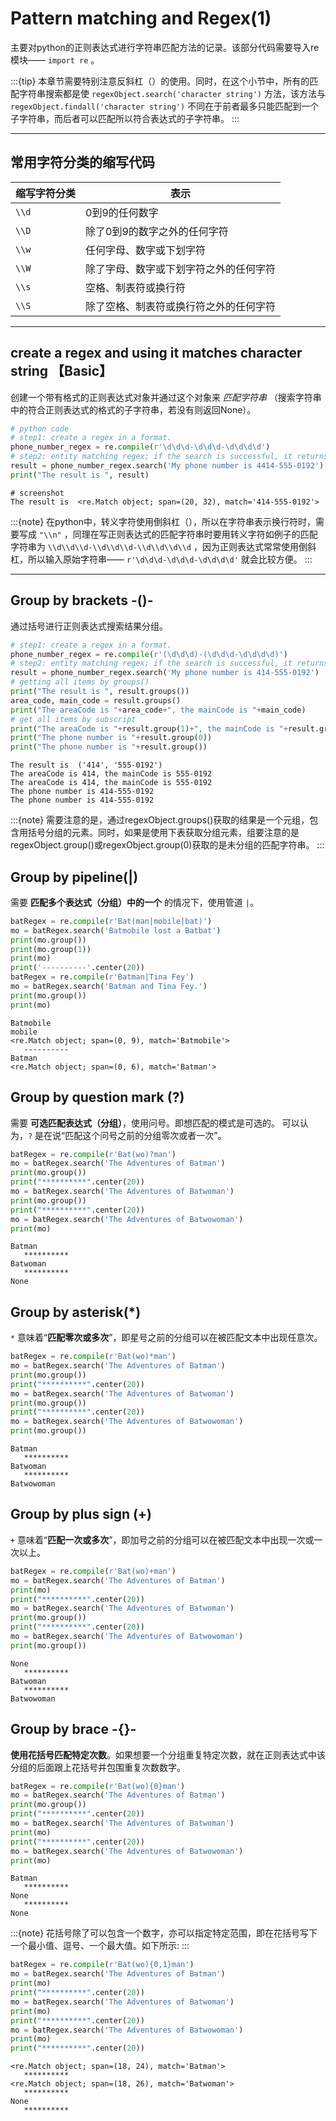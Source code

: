 # Pattern matching and Regex(1)

主要对python的正则表达式进行字符串匹配方法的记录。该部分代码需要导入re模块—— `import re` 。

:::{tip}
本章节需要特别注意反斜杠（）的使用。同时，在这个小节中，所有的匹配字符串搜索都是使 `regexObject.search('character string')` 方法，该方法与 `regexObject.findall('character string')` 不同在于前者最多只能匹配到一个子字符串，而后者可以匹配所以符合表达式的子字符串。
:::

______________________________________________________________________

## 常用字符分类的缩写代码

| 缩写字符分类 | 表示                  |
| ------ | ------------------- |
| `\\d`  | 0到9的任何数字            |
| `\\D`  | 除了0到9的数字之外的任何字符     |
| `\\w`  | 任何字母、数字或下划字符        |
| `\\W`  | 除了字母、数字或下划字符之外的任何字符 |
| `\\s`  | 空格、制表符或换行符          |
| `\\S`  | 除了空格、制表符或换行符之外的任何字符 |

______________________________________________________________________

## create a regex and using it matches character string 【Basic】

创建一个带有格式的正则表达式对象并通过这个对象来 *匹配字符串* （搜索字符串中的符合正则表达式的格式的子字符串，若没有则返回None）。

```python
# python code
# step1: create a regex in a format.
phone_number_regex = re.compile(r'\d\d\d-\d\d\d-\d\d\d\d')
# step2: entity matching regex; if the search is successful, it returns a string.
result = phone_number_regex.search('My phone number is 4414-555-0192')
print("The result is ", result)
```

```guess
# screenshot
The result is  <re.Match object; span=(20, 32), match='414-555-0192'>
```

:::{note}
在python中，转义字符使用倒斜杠（），所以在字符串表示换行符时，需要写成 `"\\n"` ，同理在写正则表达式的匹配字符串时要用转义字符如例子的匹配字符串为 `\\d\\d\\d-\\d\\d\\d-\\d\\d\\d\\d` ，因为正则表达式常常使用倒斜杠，所以输入原始字符串—— `r'\d\d\d-\d\d\d-\d\d\d\d'` 就会比较方便。
:::

______________________________________________________________________

## Group by brackets -()-

通过括号进行正则表达式搜索结果分组。

```python
# step1: create a regex in a format.
phone_number_regex = re.compile(r'(\d\d\d)-(\d\d\d-\d\d\d\d)')
# step2: entity matching regex; if the search is successful, it returns a string.
result = phone_number_regex.search('My phone number is 414-555-0192')
# getting all items by groups()
print("The result is ", result.groups())
area_code, main_code = result.groups()
print("The areaCode is "+area_code+", the mainCode is "+main_code)
# get all items by subscript
print("The areaCode is "+result.group(1)+", the mainCode is "+result.group(2))
print("The phone number is "+result.group(0))
print("The phone number is "+result.group())
```

```guess
The result is  ('414', '555-0192')
The areaCode is 414, the mainCode is 555-0192
The areaCode is 414, the mainCode is 555-0192
The phone number is 414-555-0192
The phone number is 414-555-0192
```

:::{note}
需要注意的是，通过regexObject.groups()获取的结果是一个元组，包含用括号分组的元素。同时，如果是使用下表获取分组元素，组要注意的是regexObject.group()或regexObject.group(0)获取的是未分组的匹配字符串。
:::

## Group by pipeline(|)

需要 **匹配多个表达式（分组）中的一个** 的情况下，使用管道 `|`。

```python
batRegex = re.compile(r'Bat(man|mobile|bat)')
mo = batRegex.search('Batmobile lost a Batbat')
print(mo.group())
print(mo.group(1))
print(mo)
print('----------'.center(20))
batRegex = re.compile(r'Batman|Tina Fey')
mo = batRegex.search('Batman and Tina Fey.')
print(mo.group())
print(mo)
```

```guess
Batmobile
mobile
<re.Match object; span=(0, 9), match='Batmobile'>
   ----------
Batman
<re.Match object; span=(0, 6), match='Batman'>
```

## Group by question mark (?)

需要 **可选匹配表达式（分组）**，使用问号。即想匹配的模式是可选的。 可以认为，`?` 是在说“匹配这个问号之前的分组零次或者一次”。

```python
batRegex = re.compile(r'Bat(wo)?man')
mo = batRegex.search('The Adventures of Batman')
print(mo.group())
print("**********".center(20))
mo = batRegex.search('The Adventures of Batwoman')
print(mo.group())
print("**********".center(20))
mo = batRegex.search('The Adventures of Batwowoman')
print(mo)
```

```guess
Batman
   **********
Batwoman
   **********
None
```

## Group by asterisk(\*)

`*` 意味着“**匹配零次或多次**”，即星号之前的分组可以在被匹配文本中出现任意次。

```python
batRegex = re.compile(r'Bat(wo)*man')
mo = batRegex.search('The Adventures of Batman')
print(mo.group())
print("**********".center(20))
mo = batRegex.search('The Adventures of Batwoman')
print(mo.group())
print("**********".center(20))
mo = batRegex.search('The Adventures of Batwowoman')
print(mo.group())
```

```guess
Batman
   **********
Batwoman
   **********
Batwowoman
```

## Group by plus sign (+)

`+` 意味着“**匹配一次或多次**”，即加号之前的分组可以在被匹配文本中出现一次或一次以上。

```python
batRegex = re.compile(r'Bat(wo)+man')
mo = batRegex.search('The Adventures of Batman')
print(mo)
print("**********".center(20))
mo = batRegex.search('The Adventures of Batwoman')
print(mo.group())
print("**********".center(20))
mo = batRegex.search('The Adventures of Batwowoman')
print(mo.group())
```

```guess
None
   **********
Batwoman
   **********
Batwowoman
```

## Group by brace -{}-

**使用花括号匹配特定次数**。如果想要一个分组重复特定次数，就在正则表达式中该分组的后面跟上花括号并包围重复次数数字。

```python
batRegex = re.compile(r'Bat(wo){0}man')
mo = batRegex.search('The Adventures of Batman')
print(mo.group())
print("**********".center(20))
mo = batRegex.search('The Adventures of Batwoman')
print(mo)
print("**********".center(20))
mo = batRegex.search('The Adventures of Batwowoman')
print(mo)
```

```guess
Batman
   **********
None
   **********
None
```

:::{note}
花括号除了可以包含一个数字，亦可以指定特定范围，即在花括号写下一个最小值、逗号、一个最大值。如下所示:
:::

```python
batRegex = re.compile(r'Bat(wo){0,1}man')
mo = batRegex.search('The Adventures of Batman')
print(mo)
print("**********".center(20))
mo = batRegex.search('The Adventures of Batwoman')
print(mo)
print("**********".center(20))
mo = batRegex.search('The Adventures of Batwowoman')
print(mo)
print("**********".center(20))
```

```guess
<re.Match object; span=(18, 24), match='Batman'>
   **********
<re.Match object; span=(18, 26), match='Batwoman'>
   **********
None
   **********
```
